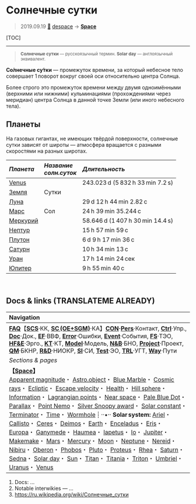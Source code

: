 # Солнечные сутки
> 2019.09.19 [🚀](../index/index.md) [despace](index.md) → **[Space](index.md)**

[TOC]

---

> <small>**Солнечные сутки** — русскоязычный термин. **Solar day** — англоязычный эквивалент.</small>

**Со́лнечные су́тки** — промежуток времени, за который небесное тело совершает 1 поворот вокруг своей оси относительно центра Солнца.

Более строго это промежуток времени между двумя одноимёнными (верхними или нижними) кульминациями (прохождениями через меридиан) центра Солнца в данной точке Земли (или иного небесного тела).



## Планеты
На газовых гигантах, не имеющих твёрдой поверхности, солнечные сутки зависят от широты — атмосфера вращается с разными скоростями на разных широтах.

|*Планета*|*Название<br> солн.суток*|*Длительность*|
|:--|:--|:--|
|[Venus](venus.md)| |243.023 d (5 832 h 33 min 7.2 s)|
|[Земля](earth.md)|Сутки| |
|[Луна](moon.md)| |29 d 12 h 44 min 2.82 с|
|[Марс](mars.md)|Сол|24 h 39 min 35.244 с|
|[Меркурий](mercury.md)| |58.646 d (1 407 h 30 min 14.4 s)|
|[Нептур](neptune.md)| |15 h 57 min 59 с|
|[Плутон](pluto.md)| |6 d 9 h 17 min 36 с|
|[Сатурн](saturn.md)| |10 h 34 min 13 с|
|[Уран](uranus.md)| |17 h 14 min 24 сек|
|[Юпитер](jupiter.md)| |9 h 55 min 40 с|



<p style="page-break-after:always"> </p>

## Docs & links (TRANSLATEME ALREADY)
|Navigation|
|:--|
|**[FAQ](faq.md)**【**[SCS](scs.md)**·КК, **[SC (OE+SGM)](sc.md)**·КА】**[CON](contact.md)·[Pers](person.md)**·Контакт, **[Ctrl](control.md)**·Упр., **[Doc](doc.md)**·Док., **[EF](ef.md)**·ВВФ, **[Error](error.md)**·Ошибки, **[Event](event.md)**·События, **[FS](fs.md)**·ТЭО, **[HF&E](hfe.md)**·Эрго., **[KT](kt.md)**·КТ, **[Model](model.md)**·Модель, **[N&B](nnb.md)**·БНО, **[Project](project.md)**·Проект, **[QM](qm.md)**·БКНР, **[R&D](rnd.md)**·НИОКР, **[SI](si.md)**·СИ, **[Test](test.md)**·ЭО, **[TRL](trl.md)**·УГТ, **[Way](way.md)**·Пути|
|*Sections & pages*|
|**【[Space](index.md)】**<br> [Apparent magnitude](app_mag.md)・ [Astro.object](aob.md)・ [Blue Marble](earth.md)・ [Cosmic rays](cr.md)・ [Ecliptic](ecliptic.md)・ [Escape velocity](esc_vel.md)・ [Health](health.md)・ [Hill sphere](hill_sphere.md)・ [Information](info.md)・ [Lagrangian points](l_points.md)・ [Near space](near_space.md)・ [Pale Blue Dot](earth.md)・ [Parallax](parallax.md)・ [Point Nemo](earth.md)・ [Silver Snoopy award](silver_snoopy_award.md)・ [Solar constant](solar_const.md)・ [Terminator](terminator.md)・ [Time](time.md)・ [Wormhole](wormhole.md) ┊ ··•·· **Solar system:** [Ariel](ariel.md)・ [Callisto](callisto.md)・ [Ceres](ceres.md)・ [Deimos](deimos.md)・ [Earth](earth.md)・ [Enceladus](enceladus.md)・ [Eris](eris.md)・ [Europa](europa.md)・ [Ganymede](ganymede.md)・ [Haumea](haumea.md)・ [Iapetus](iapetus.md)・ [Io](io.md)・ [Jupiter](jupiter.md)・ [Makemake](makemake.md)・ [Mars](mars.md)・ [Mercury](mercury.md)・ [Moon](moon.md)・ [Neptune](neptune.md)・ [Nereid](nereid.md)・ [Nibiru](nibiru.md)・ [Oberon](oberon.md)・ [Phobos](phobos.md)・ [Pluto](pluto.md)・ [Proteus](proteus.md)・ [Rhea](rhea.md)・ [Saturn](saturn.md)・ [Sedna](sedna.md)・ [Solar day](solar_day.md)・ [Sun](sun.md)・ [Titan](titan.md)・ [Titania](titania.md)・ [Triton](triton.md)・ [Umbriel](umbriel.md)・ [Uranus](uranus.md)・ [Venus](venus.md)|

   1. Docs: …
   1. Notable interwikies — …
   1. <https://ru.wikipedia.org/wiki/Солнечные_сутки>
